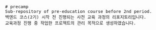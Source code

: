 <pre>
# precamp
Sub-repository of pre-education course before 2nd period.
백엔드 코스(2기) 시작 전 진행되는 사전 교육 과정의 리포지토리입니다.
교육과정 진행 중 작업한 프로젝트의 관리 목적으로 생성하였습니다.
</pre>
